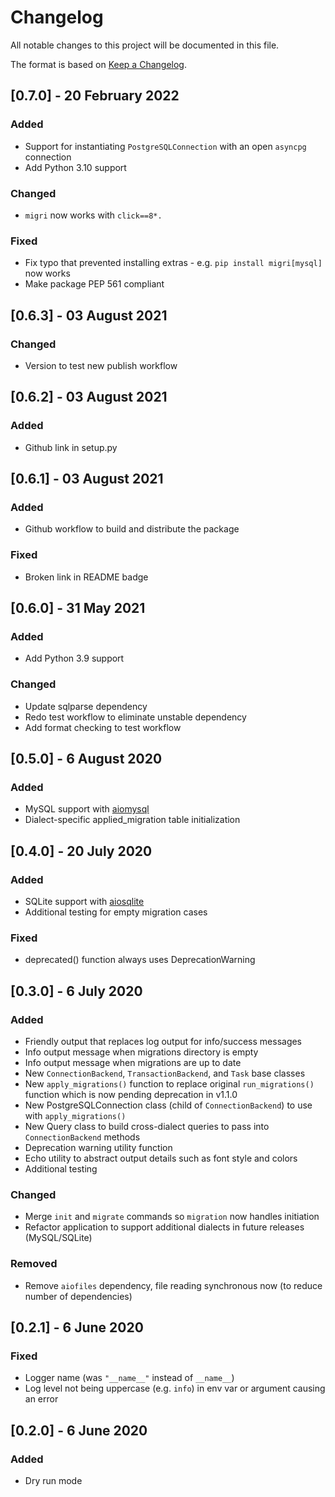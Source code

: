 # Changelog

All notable changes to this project will be documented in this file.

The format is based on [Keep a Changelog](https://keepachangelog.com/en/1.0.0/).

## [0.7.0] - 20 February 2022
### Added
- Support for instantiating `PostgreSQLConnection` with an open `asyncpg` connection
- Add Python 3.10 support

### Changed
- `migri` now works with `click==8*.`

### Fixed
- Fix typo that prevented installing extras - e.g. `pip install migri[mysql]` now works
- Make package PEP 561 compliant

## [0.6.3] - 03 August 2021
### Changed
- Version to test new publish workflow

## [0.6.2] - 03 August 2021
### Added
- Github link in setup.py

## [0.6.1] - 03 August 2021
### Added
- Github workflow to build and distribute the package

### Fixed
- Broken link in README badge

## [0.6.0] - 31 May 2021
### Added
- Add Python 3.9 support

### Changed
- Update sqlparse dependency
- Redo test workflow to eliminate unstable dependency
- Add format checking to test workflow

## [0.5.0] - 6 August 2020
### Added
- MySQL support with [aiomysql](https://github.com/aio-libs/aiomysql)
- Dialect-specific applied_migration table initialization

## [0.4.0] - 20 July 2020
### Added
- SQLite support with [aiosqlite](https://github.com/omnilib/aiosqlite)
- Additional testing for empty migration cases

### Fixed
- deprecated() function always uses DeprecationWarning

## [0.3.0] - 6 July 2020
### Added
- Friendly output that replaces log output for info/success messages
- Info output message when migrations directory is empty
- Info output message when migrations are up to date
- New `ConnectionBackend`, `TransactionBackend`, and `Task` base classes
- New `apply_migrations()` function to replace original `run_migrations()` function which
  is now pending deprecation in v1.1.0
- New PostgreSQLConnection class (child of `ConnectionBackend`) to use with `apply_migrations()`
- New Query class to build cross-dialect queries to pass into `ConnectionBackend` methods
- Deprecation warning utility function
- Echo utility to abstract output details such as font style and colors
- Additional testing

### Changed
- Merge `init` and `migrate` commands so `migration` now handles initiation
- Refactor application to support additional dialects in future releases (MySQL/SQLite)

### Removed
- Remove `aiofiles` dependency, file reading synchronous now (to reduce number of dependencies)

## [0.2.1] - 6 June 2020
### Fixed
- Logger name (was `"__name__"` instead of `__name__`)
- Log level not being uppercase (e.g. `info`) in env var or argument causing an error

## [0.2.0] - 6 June 2020
### Added
- Dry run mode
